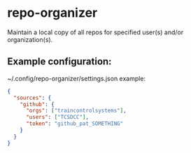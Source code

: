 # repo-organizer
Maintain a local copy of all repos for specified user(s) and/or organization(s).

## Example configuration:
~/.config/repo-organizer/settings.json example:
```json
{
  "sources": {
    "github": {
	  "orgs": ["traincontrolsystems"],
	  "users": ["TCSDCC"],
	  "token": "github_pat_SOMETHING"
    }
  }
}
```